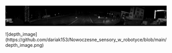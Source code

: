 
<p align="center">
  <img src="https://github.com/dariak153/Nowoczesne_sensory_w_robotyce/blob/main/intensity_image.png">
</p>
![depth_image](https://github.com/dariak153/Nowoczesne_sensory_w_robotyce/blob/main/depth_image.png)
